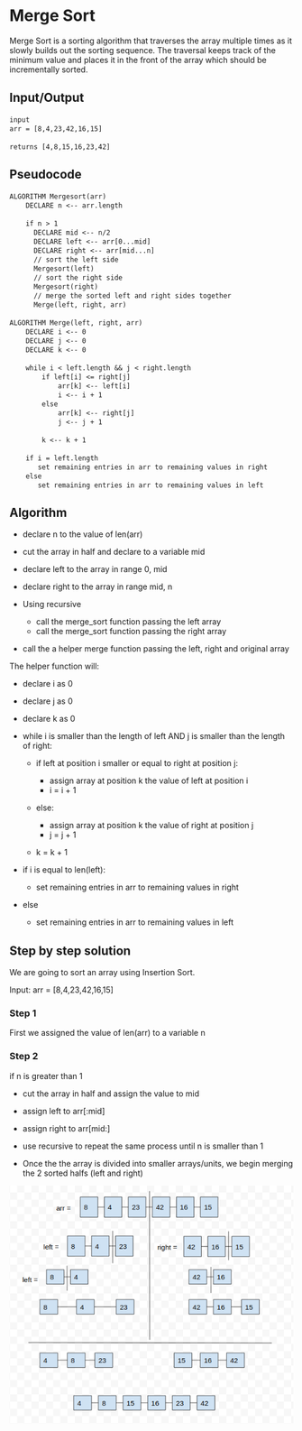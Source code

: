 # Merge Sort

Merge Sort is a sorting algorithm that traverses the array multiple times as it slowly builds out the sorting sequence. The traversal keeps track of the minimum value and places it in the front of the array which should be incrementally sorted.


## Input/Output

```
input 
arr = [8,4,23,42,16,15]

returns [4,8,15,16,23,42]
```

## Pseudocode
```
ALGORITHM Mergesort(arr)
    DECLARE n <-- arr.length
           
    if n > 1
      DECLARE mid <-- n/2
      DECLARE left <-- arr[0...mid]
      DECLARE right <-- arr[mid...n]
      // sort the left side
      Mergesort(left)
      // sort the right side
      Mergesort(right)
      // merge the sorted left and right sides together
      Merge(left, right, arr)

ALGORITHM Merge(left, right, arr)
    DECLARE i <-- 0
    DECLARE j <-- 0
    DECLARE k <-- 0

    while i < left.length && j < right.length
        if left[i] <= right[j]
            arr[k] <-- left[i]
            i <-- i + 1
        else
            arr[k] <-- right[j]
            j <-- j + 1
            
        k <-- k + 1

    if i = left.length
       set remaining entries in arr to remaining values in right
    else
       set remaining entries in arr to remaining values in left
```

## Algorithm

- declare n to the value of len(arr)
- cut the array in half and declare to a variable mid
- declare left to the array in range 0, mid
- declare right to the array in range mid, n
- Using recursive 
  - call the merge_sort function passing the left array
  - call the merge_sort function passing the right array

- call the a helper merge function passing the left, right and original array

The helper function will:
- declare i as 0
- declare j as 0
- declare k as 0

- while i is smaller than the length of left AND j is smaller than the length of right:
  - if left at position i smaller or equal to right at position j:
    - assign array at position k the value of 
    left at position i
    - i = i + 1
  
  - else:
    - assign array at position k the value of right at position j
    - j = j + 1
  
  - k = k + 1

- if i is equal to len(left):
  - set remaining entries in arr to remaining values in right
- else
  - set remaining entries in arr to remaining values in left


## **Step by step solution**

We are going to sort an array using Insertion Sort.

Input: arr = [8,4,23,42,16,15]

### **Step 1**

First we assigned the value of len(arr) to a variable n

### **Step 2**

if n is greater than 1

- cut the array in half and assign the value to mid
- assign left to arr[:mid]
- assign right to arr[mid:]

- use recursive to repeat the same process until n is smaller than 1

- Once the the array is divided into smaller arrays/units, we begin merging the 2 sorted halfs (left and right)

![](./img/merge_sort.png)